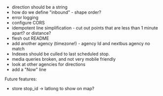 * direction should be a string
* how do we define "inbound" - shape order?
* error logging
* configure CORS
* idempotent line simplification - cut out points that are less than 1 minute apart? or distance?
* flesh out README
* add another agency (timezone!) - agency Id and nextbus agency no match
* Indexes should be culled to last scheduled stop.
* media queries broken, and not very mobile friendly
* look at other agencies for directions
* add a "Now" line

Future features:
* store stop_id -> latlong to show on map?
